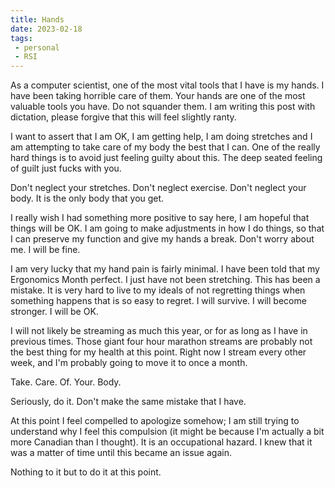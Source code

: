 ```yaml
---
title: Hands
date: 2023-02-18
tags:
 - personal
 - RSI
---
```


As a computer scientist, one of the most vital tools that I have is my
hands. I have been taking horrible care of them. Your hands are one of
the most valuable tools you have. Do not squander them. I am writing
this post with dictation, please forgive that this will feel slightly
ranty.

<xeblog-hero ai="Counterfeit" file="starbucks-hacker" prompt="1girl, laptop, starbucks, typing, black hoodie, brown hair, brown eyes, long hair, tears, airpods"></xeblog-hero>

I want to assert that I am OK, I am getting help, I am doing stretches
and I am attempting to take care of my body the best that I can. One
of the really hard things is to avoid just feeling guilty about this.
The deep seated feeling of guilt just fucks with you.

Don't neglect your stretches. Don't neglect exercise. Don't neglect
your body. It is the only body that you get.

I really wish I had something more positive to say here, I am hopeful
that things will be OK. I am going to make adjustments in how I do
things, so that I can preserve my function and give my hands a break.
Don't worry about me. I will be fine.

I am very lucky that my hand pain is fairly minimal. I have been told
that my Ergonomics Month perfect. I just have not been stretching.
This has been a mistake. It is very hard to live to my ideals of not
regretting things when something happens that is so easy to regret. I
will survive. I will become stronger. I will be OK.

I will not likely be streaming as much this year, or for as long as I
have in previous times. Those giant four hour marathon streams are
probably not the best thing for my health at this point. Right now I
stream every other week, and I'm probably going to move it to once a
month.

Take. Care. Of. Your. Body. 

Seriously, do it. Don't make the same mistake that I have.

At this point I feel compelled to apologize somehow; I am still trying
to understand why I feel this compulsion (it might be because I'm
actually a bit more Canadian than I thought). It is an occupational
hazard. I knew that it was a matter of time until this became an issue
again.

Nothing to it but to do it at this point.
